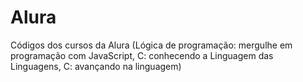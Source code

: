# Alura
Códigos dos cursos da Alura
(Lógica de programação: mergulhe em programação com JavaScript, C: conhecendo a Linguagem das Linguagens, C: avançando na linguagem)

